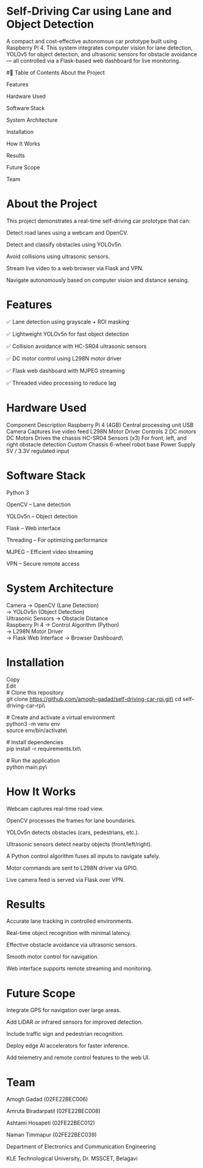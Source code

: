 # Self-Driving Car using Lane and Object Detection
A compact and cost-effective autonomous car prototype built using Raspberry Pi 4. This system integrates computer vision for lane detection, YOLOv5 for object detection, and ultrasonic sensors for obstacle avoidance — all controlled via a Flask-based web dashboard for live monitoring.


#📌 Table of Contents
About the Project

Features

Hardware Used

Software Stack

System Architecture

Installation

How It Works

Results

Future Scope

Team

# About the Project
This project demonstrates a real-time self-driving car prototype that can:

Detect road lanes using a webcam and OpenCV.

Detect and classify obstacles using YOLOv5n.

Avoid collisions using ultrasonic sensors.

Stream live video to a web browser via Flask and VPN.

Navigate autonomously based on computer vision and distance sensing.

# Features
✅ Lane detection using grayscale + ROI masking

✅ Lightweight YOLOv5n for fast object detection

✅ Collision avoidance with HC-SR04 ultrasonic sensors

✅ DC motor control using L298N motor driver

✅ Flask web dashboard with MJPEG streaming

✅ Threaded video processing to reduce lag

# Hardware Used
Component	Description
Raspberry Pi 4 (4GB)	Central processing unit
USB Camera	Captures live video feed
L298N Motor Driver	Controls 2 DC motors
DC Motors	Drives the chassis
HC-SR04 Sensors (x3)	For front, left, and right obstacle detection
Custom Chassis	6-wheel robot base
Power Supply	5V / 3.3V regulated input

# Software Stack
Python 3

OpenCV – Lane detection

YOLOv5n – Object detection

Flask – Web interface

Threading – For optimizing performance

MJPEG – Efficient video streaming

VPN – Secure remote access

# System Architecture
Camera → OpenCV (Lane Detection)\
       → YOLOv5n (Object Detection)\
Ultrasonic Sensors → Obstacle Distance\
Raspberry Pi 4 → Control Algorithm (Python)\
              → L298N Motor Driver\
              → Flask Web Interface → Browser Dashboard\
# Installation
Copy\
Edit\
\# Clone this repository\
git clone https://github.com/amogh-gadad/self-driving-car-rpi.git\
cd self-driving-car-rpi\

\# Create and activate a virtual environment\
python3 -m venv env\
source env/bin/activate\

\# Install dependencies\
pip install -r requirements.txt\

\# Run the application\
python main.py\

# How It Works
Webcam captures real-time road view.

OpenCV processes the frames for lane boundaries.

YOLOv5n detects obstacles (cars, pedestrians, etc.).

Ultrasonic sensors detect nearby objects (front/left/right).

A Python control algorithm fuses all inputs to navigate safely.

Motor commands are sent to L298N driver via GPIO.

Live camera feed is served via Flask over VPN.

# Results
Accurate lane tracking in controlled environments.

Real-time object recognition with minimal latency.

Effective obstacle avoidance via ultrasonic sensors.

Smooth motor control for navigation.

Web interface supports remote streaming and monitoring.

# Future Scope
Integrate GPS for navigation over large areas.

Add LiDAR or infrared sensors for improved detection.

Include traffic sign and pedestrian recognition.

Deploy edge AI accelerators for faster inference.

Add telemetry and remote control features to the web UI.

# Team
Amogh Gadad (02FE22BEC006)

Amruta Biradarpatil (02FE22BEC008)

Ashtami Hosapeti (02FE22BEC012)

Naman Timmapur (02FE22BEC039)

Department of Electronics and Communication Engineering

KLE Technological University, Dr. MSSCET, Belagavi
